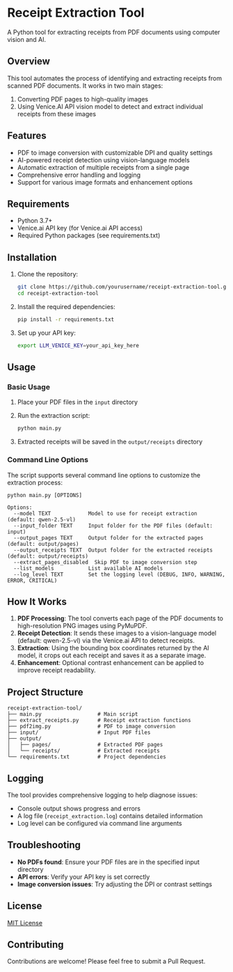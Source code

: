 # Receipt Extraction Tool
A Python tool for extracting receipts from PDF documents using computer vision and AI.

## Overview
This tool automates the process of identifying and extracting receipts from scanned PDF documents. It works in two main stages:

1. Converting PDF pages to high-quality images
2. Using Venice.AI API vision model to detect and extract individual receipts from these images

## Features
- PDF to image conversion with customizable DPI and quality settings
- AI-powered receipt detection using vision-language models
- Automatic extraction of multiple receipts from a single page
- Comprehensive error handling and logging
- Support for various image formats and enhancement options


## Requirements
- Python 3.7+
- Venice.ai API key (for Venice.ai API access)
- Required Python packages (see requirements.txt)


## Installation

1. Clone the repository:
    ```bash
    git clone https://github.com/yourusername/receipt-extraction-tool.git
    cd receipt-extraction-tool
    ```

2. Install the required dependencies:
    ```bash
    pip install -r requirements.txt
    ```

3. Set up your API key:
    ```bash
    export LLM_VENICE_KEY=your_api_key_here
    ``` 


## Usage

### Basic Usage

1. Place your PDF files in the `input` directory

2. Run the extraction script:
    ```bash
    python main.py
    ```

3. Extracted receipts will be saved in the `output/receipts` directory


### Command Line Options

The script supports several command line options to customize the extraction process:

```
python main.py [OPTIONS]

Options:
  --model TEXT            Model to use for receipt extraction (default: qwen-2.5-vl)
  --input_folder TEXT     Input folder for the PDF files (default: input)
  --output_pages TEXT     Output folder for the extracted pages (default: output/pages)
  --output_receipts TEXT  Output folder for the extracted receipts (default: output/receipts)
  --extract_pages_disabled  Skip PDF to image conversion step
  --list_models           List available AI models
  --log_level TEXT        Set the logging level (DEBUG, INFO, WARNING, ERROR, CRITICAL)
```

## How It Works

1. **PDF Processing**: The tool converts each page of the PDF documents to high-resolution PNG images using PyMuPDF.
2. **Receipt Detection**: It sends these images to a vision-language model (default: qwen-2.5-vl) via the Venice.ai API to detect receipts.
3. **Extraction**: Using the bounding box coordinates returned by the AI model, it crops out each receipt and saves it as a separate image.
4. **Enhancement**: Optional contrast enhancement can be applied to improve receipt readability.

## Project Structure

```
receipt-extraction-tool/
├── main.py                  # Main script
├── extract_receipts.py      # Receipt extraction functions
├── pdf2img.py               # PDF to image conversion
├── input/                   # Input PDF files
├── output/
│   ├── pages/               # Extracted PDF pages
│   └── receipts/            # Extracted receipts
└── requirements.txt         # Project dependencies
```

## Logging

The tool provides comprehensive logging to help diagnose issues:
- Console output shows progress and errors
- A log file (`receipt_extraction.log`) contains detailed information
- Log level can be configured via command line arguments

## Troubleshooting

- **No PDFs found**: Ensure your PDF files are in the specified input directory
- **API errors**: Verify your API key is set correctly
- **Image conversion issues**: Try adjusting the DPI or contrast settings

## License

[MIT License](LICENSE)

## Contributing

Contributions are welcome! Please feel free to submit a Pull Request.
